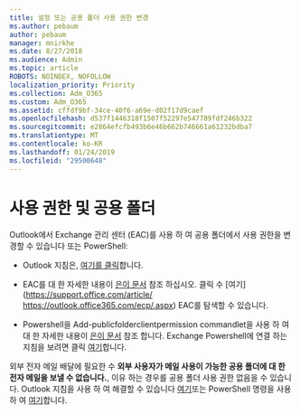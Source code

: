 ```yaml
---
title: 설정 또는 공용 폴더 사용 권한 변경
ms.author: pebaum
author: pebaum
manager: mnirkhe
ms.date: 8/27/2018
ms.audience: Admin
ms.topic: article
ROBOTS: NOINDEX, NOFOLLOW
localization_priority: Priority
ms.collection: Adm_O365
ms.custom: Adm_O365
ms.assetid: cffdf9bf-34ce-40f6-a69e-d02f17d9caef
ms.openlocfilehash: d537f1446318f1507f52297e547789fdf246b322
ms.sourcegitcommit: e2864efcfb493b6e46b662b746661a61232bdba7
ms.translationtype: MT
ms.contentlocale: ko-KR
ms.lasthandoff: 01/24/2019
ms.locfileid: "29500648"
---
```

# <a name="permissions-and-public-folders"></a>사용 권한 및 공용 폴더

Outlook에서 Exchange 관리 센터 (EAC)를 사용 하 여 공용 폴더에서 사용 권한을 변경할 수 있습니다 또는 PowerShell:
  
- Outlook 지침은, [여기를 클릭](https://support.office.com/article/https://support.office.com/article/Set-or-change-permissions-for-a-public-folder-b2e0440c-7873-48ec-9ff2-b1a20b723005.aspx)합니다.
    
- EAC를 대 한 자세한 내용이 [은이 문서](https://support.office.com/article/https://technet.microsoft.com/library/jj651147%28v=exchg.150%29.aspx.aspx#Anchor_1) 참조 하십시오. 클릭 수 [여기](https://support.office.com/article/ https://outlook.office365.com/ecp/.aspx) EAC를 탐색할 수 있습니다. 
    
- Powershell을 Add-publicfolderclientpermission commandlet을 사용 하 여 대 한 자세한 내용이 [은이 문서](https://support.office.com/article/https://technet.microsoft.com/library/bb124743%28v=exchg.160%29.aspx.aspx) 참조 합니다. Exchange Powershell에 연결 하는 지침을 보려면 클릭 [여기](https://support.office.com/article/https://technet.microsoft.com/library/jj984289%28v=exchg.160%29.aspx.aspx)합니다.
    
외부 전자 메일 배달에 필요한 수 **외부 사용자가 메일 사용이 가능한 공용 폴더에 대 한 전자 메일을 보낼 수 없습니다.**, 이유 하는 경우를 공용 폴더 사용 권한 없음을 수 있습니다. Outlook 지침을 사용 하 여 해결할 수 있습니다 [여기](https://support.office.com/article/https://technet.microsoft.com/library/aa997560%28v=exchg.150%29.aspx.aspx#Anchor_1)또는 PowerShell 명령을 사용 하 여 [여기](https://support.office.com/article/https://support.microsoft.com/help/2984402/-5.7.1-smtp-550-5.7.1-resolver.rst.authrequired-nondelivery-report-when-external-users-try-to-send-mail-to-mail-enabled-public-folders-in-office-365.aspx)합니다.
  

